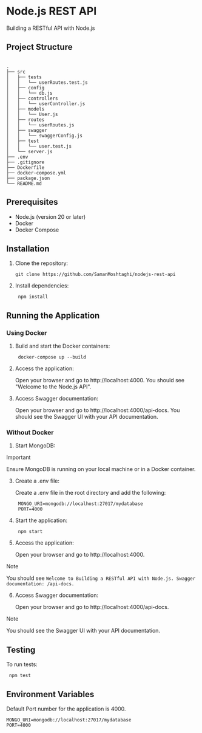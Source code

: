 # Node.js REST API
Building a RESTful API with Node.js

## Project Structure

``` Building a RESTful API with Node.js

.
├── src
│   ├── tests
│   │   └── userRoutes.test.js
│   ├── config
│   │   └── db.js
│   ├── controllers
│   │   └── userController.js
│   ├── models
│   │   └── User.js
│   ├── routes
│   │   └── userRoutes.js
│   ├── swagger
│   │   └── swaggerConfig.js
│   ├── test
│   │   └── user.test.js
│   └── server.js
├── .env
├── .gitignore
├── Dockerfile
├── docker-compose.yml
├── package.json
└── README.md
```

## Prerequisites
- Node.js (version 20 or later)
- Docker
- Docker Compose

## Installation

1. Clone the repository:

   ```
   git clone https://github.com/SamanMoshtaghi/nodejs-rest-api
   ```
   
2. Install dependencies:
   ```
    npm install
   ```

## Running the Application

### Using Docker

1. Build and start the Docker containers:
   ```
    docker-compose up --build
   ```

3. Access the application:

    Open your browser and go to http://localhost:4000. You should see "Welcome to the Node.js API".
        
4. Access Swagger documentation:

   Open your browser and go to http://localhost:4000/api-docs. You should see the Swagger UI with your API documentation.


### Without Docker
1. Start MongoDB:
    
> [!IMPORTANT]
> Ensure MongoDB is running on your local machine or in a Docker container.

3. Create a .env file:

    Create a .env file in the root directory and add the following:
   ```
    MONGO_URI=mongodb://localhost:27017/mydatabase
    PORT=4000
   ```

4. Start the application:
   ```
    npm start
   ```

5. Access the application:

    Open your browser and go to http://localhost:4000.
> [!NOTE]
> You should see
> `Welcome to Building a RESTful API with Node.js. Swagger documentation: /api-docs.`

6. Access Swagger documentation:

    Open your browser and go to http://localhost:4000/api-docs.
> [!NOTE]
> You should see the Swagger UI with your API documentation.

## Testing
To run tests:
   ```
    npm test
   ```

## Environment Variables
Default Port number for the application is 4000.

    MONGO_URI=mongodb://localhost:27017/mydatabase
    PORT=4000
